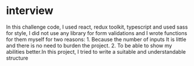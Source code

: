 # interview
In this challenge code, I used react, redux toolkit, typescript and used sass for style, I did not use any library for form validations and I wrote functions for them myself for two reasons: 1. Because the number of inputs It is little and there is no need to burden the project. 2. To be able to show my abilities better.In this project, I tried to write a suitable and understandable structure
